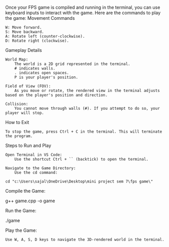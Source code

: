 Once your FPS game is compiled and running in the terminal, you can use keyboard inputs to interact with the game. Here are the commands to play the game:
Movement Commands

    W: Move forward.
    S: Move backward.
    A: Rotate left (counter-clockwise).
    D: Rotate right (clockwise).

Gameplay Details

    World Map:
        The world is a 2D grid represented in the terminal.
        # indicates walls.
        . indicates open spaces.
        P is your player's position.

    Field of View (FOV):
        As you move or rotate, the rendered view in the terminal adjusts based on the player's position and direction.

    Collision:
        You cannot move through walls (#). If you attempt to do so, your player will stop.

How to Exit

    To stop the game, press Ctrl + C in the terminal. This will terminate the program.

Steps to Run and Play

    Open Terminal in VS Code:
        Use the shortcut Ctrl + `` (backtick) to open the terminal.

    Navigate to the Game Directory:
        Use the cd command:

    cd "c:\Users\sajal\OneDrive\Desktop\mini project sem 7\fps game\"

Compile the Game:

g++ game.cpp -o game

Run the Game:

./game

Play the Game:

    Use W, A, S, D keys to navigate the 3D-rendered world in the terminal.

